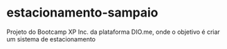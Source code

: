 # estacionamento-sampaio
Projeto do Bootcamp XP Inc. da plataforma DIO.me, onde o objetivo é criar um sistema de estacionamento
